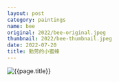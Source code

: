 ```yaml
---
layout: post
category: paintings
name: bee
original: 2022/bee-original.jpeg
thumbnail: 2022/bee-thumbnail.jpeg
date: 2022-07-20
title: 勤劳的小蜜蜂
---
```


![{{page.title}}](/gallery/{{page.category}}/{{page.original}})

